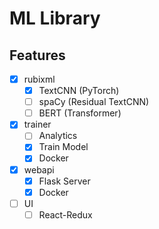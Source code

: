 # ML Library


## Features
- [x] rubixml
  - [x] TextCNN (PyTorch)
  - [ ] spaCy (Residual TextCNN)
  - [ ] BERT (Transformer)

- [x] trainer
  - [ ] Analytics
  - [x] Train Model
  - [x] Docker

- [x] webapi
  - [x] Flask Server
  - [x] Docker

- [ ] UI
  - [ ] React-Redux
